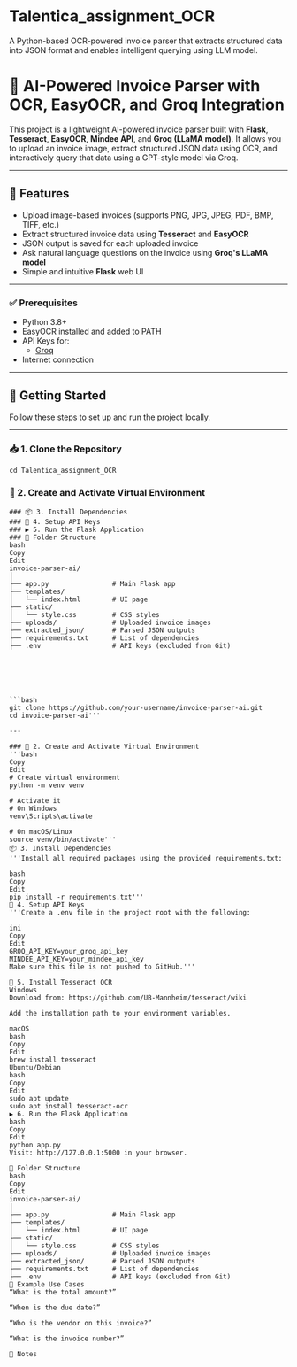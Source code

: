 # Talentica_assignment_OCR
A Python-based OCR-powered invoice parser that extracts structured data into JSON format and enables intelligent querying using LLM model.



# 🧾 AI-Powered Invoice Parser with OCR, EasyOCR, and Groq Integration

This project is a lightweight AI-powered invoice parser built with **Flask**, **Tesseract**, **EasyOCR**, **Mindee API**, and **Groq (LLaMA model)**. It allows you to upload an invoice image, extract structured JSON data using OCR, and interactively query that data using a GPT-style model via Groq.

---

## 📌 Features

- Upload image-based invoices (supports PNG, JPG, JPEG, PDF, BMP, TIFF, etc.)
- Extract structured invoice data using **Tesseract** and **EasyOCR**
- JSON output is saved for each uploaded invoice
- Ask natural language questions on the invoice using **Groq's LLaMA model**
- Simple and intuitive **Flask** web UI

---



### ✅ Prerequisites

- Python 3.8+
- EasyOCR installed and added to PATH
- API Keys for:
  - [Groq](https://console.groq.com/)
- Internet connection

---
## 🚀 Getting Started

Follow these steps to set up and run the project locally.

---

### 📥 1. Clone the Repository


``` git clone https://github.com/aayushj9/Talentica_assignment_OCR.git
cd Talentica_assignment_OCR 
```
### 🧪 2. Create and Activate Virtual Environment
```
### 📦 3. Install Dependencies
### 🔐 4. Setup API Keys
### ▶️ 5. Run the Flask Application
### 🧾 Folder Structure
bash
Copy
Edit
invoice-parser-ai/
│
├── app.py                # Main Flask app
├── templates/
│   └── index.html        # UI page
├── static/
│   └── style.css         # CSS styles
├── uploads/              # Uploaded invoice images
├── extracted_json/       # Parsed JSON outputs
├── requirements.txt      # List of dependencies
├── .env                  # API keys (excluded from Git)






```bash
git clone https://github.com/your-username/invoice-parser-ai.git
cd invoice-parser-ai'''

---

### 🧪 2. Create and Activate Virtual Environment
'''bash
Copy
Edit
# Create virtual environment
python -m venv venv

# Activate it
# On Windows
venv\Scripts\activate

# On macOS/Linux
source venv/bin/activate'''
📦 3. Install Dependencies
'''Install all required packages using the provided requirements.txt:

bash
Copy
Edit
pip install -r requirements.txt'''
🔐 4. Setup API Keys
'''Create a .env file in the project root with the following:

ini
Copy
Edit
GROQ_API_KEY=your_groq_api_key
MINDEE_API_KEY=your_mindee_api_key
Make sure this file is not pushed to GitHub.'''

🔡 5. Install Tesseract OCR
Windows
Download from: https://github.com/UB-Mannheim/tesseract/wiki

Add the installation path to your environment variables.

macOS
bash
Copy
Edit
brew install tesseract
Ubuntu/Debian
bash
Copy
Edit
sudo apt update
sudo apt install tesseract-ocr
▶️ 6. Run the Flask Application
bash
Copy
Edit
python app.py
Visit: http://127.0.0.1:5000 in your browser.

🧾 Folder Structure
bash
Copy
Edit
invoice-parser-ai/
│
├── app.py                # Main Flask app
├── templates/
│   └── index.html        # UI page
├── static/
│   └── style.css         # CSS styles
├── uploads/              # Uploaded invoice images
├── extracted_json/       # Parsed JSON outputs
├── requirements.txt      # List of dependencies
├── .env                  # API keys (excluded from Git)
📝 Example Use Cases
“What is the total amount?”

“When is the due date?”

“Who is the vendor on this invoice?”

“What is the invoice number?”

🛑 Notes
